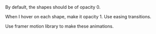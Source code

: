 By default, the shapes should be of opacity 0.

When I hover on each shape, make it opacity 1. Use easing transitions.

Use framer motion library to make these animations.
